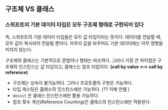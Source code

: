 ## 구조체 VS 클래스



### **스위프트의 기본 데이터 타입은 모두 구조체 형태로 구현되어 있다**

 즉, 스위프트의 기본 데이터 타입들은 모두 값 타입이라는 뜻이다. 데이터를 전달할 때, 모두 값이 복사되어 전달될 뿐이다. 아무리 값을 바꾸어도 기본 데이터에는 아무 영향을 미치지 않는다.



구조체와 클래스는 기본적으로 문법이나 형태는 비슷하다. 그러나 가장 큰 차이점은 구조체의 인스턴스는 값 타입이고, 클래스는 참조 타입이다. **(call by value <--> call by reference)** 

* 구조체는 상속이 불가능하다. 그러나 프로토콜의 구현은 가능하다.
* 타입 캐스팅은 클래스의 인스턴스에만 가능하다. (?? 이해 안됌 )
* `deinit` 은 클래스 인스턴스에만 활용 가능하다.
* 참조 횟수 계산(Reference Counting)은 클래스의 인스턴스에만 적용된다.